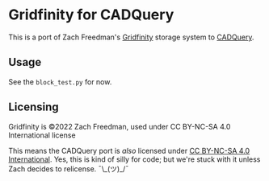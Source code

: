 # Gridfinity for CADQuery

This is a port of Zach Freedman's [Gridfinity](https://www.youtube.com/watch?v=ra_9zU-mnl8&t=1067s)
storage system to [CADQuery](https://github.com/CadQuery/cadquery).

## Usage

See the `block_test.py` for now.

## Licensing

Gridfinity is ©2022 Zach Freedman, used under CC BY-NC-SA 4.0 International
license

This means the CADQuery port is *also* licensed under [CC BY-NC-SA 4.0 International](https://creativecommons.org/licenses/by-nc-sa/4.0/).
Yes, this is kind of silly for code; but we're stuck with it unless Zach
decides to relicense. ¯\\\_(ツ)\_/¯